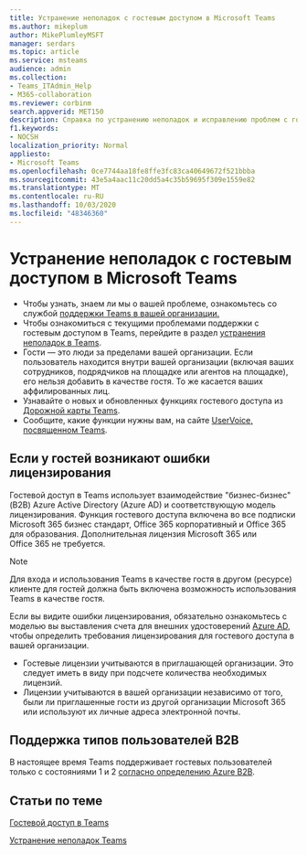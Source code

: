 ```yaml
---
title: Устранение неполадок с гостевым доступом в Microsoft Teams
ms.author: mikeplum
author: MikePlumleyMSFT
manager: serdars
ms.topic: article
ms.service: msteams
audience: admin
ms.collection:
- Teams_ITAdmin_Help
- M365-collaboration
ms.reviewer: corbinm
search.appverid: MET150
description: Справка по устранению неполадок и исправлению проблем с гостевым доступом в Microsoft Teams
f1.keywords:
- NOCSH
localization_priority: Normal
appliesto:
- Microsoft Teams
ms.openlocfilehash: 0ce7744aa18fe8ffe3fc83ca40649672f521bbba
ms.sourcegitcommit: 43e5a4aac11c20dd5a4c35b59695f309e1559e82
ms.translationtype: MT
ms.contentlocale: ru-RU
ms.lasthandoff: 10/03/2020
ms.locfileid: "48346360"
---
```

# <a name="troubleshoot-problems-with-guest-access-in-microsoft-teams"></a>Устранение неполадок с гостевым доступом в Microsoft Teams

- Чтобы узнать, знаем ли мы о вашей проблеме, ознакомьтесь со службой [поддержки Teams в вашей организации.](Known-issues.md)
- Чтобы ознакомиться с текущими проблемами поддержки с гостевым доступом в Teams, перейдите в раздел [устранения неполадок в Teams](https://docs.microsoft.com/MicrosoftTeams/troubleshoot/).
- Гости — это люди за пределами вашей организации. Если пользователь находится внутри вашей организации (включая ваших сотрудников, подрядчиков на площадке или агентов на площадке), его нельзя добавить в качестве гостя. То же касается ваших аффилированных лиц.
- Узнавайте о новых и обновленных функциях гостевого доступа из [Дорожной карты Teams](https://aka.ms/teamsroadmap).
- Сообщите, какие функции нужны вам, на сайте [UserVoice, посвященном Teams](https://aka.ms/TeamsUserVoice).

## <a name="if-your-guests-are-seeing-license-errors"></a>Если у гостей возникают ошибки лицензирования

Гостевой доступ в Teams использует взаимодействие "бизнес-бизнес" (B2B) Azure Active Directory (Azure AD) и соответствующую модель лицензирования. Функция гостевого доступа включена во все подписки Microsoft 365 бизнес стандарт, Office 365 корпоративный и Office 365 для образования. Дополнительная лицензия Microsoft 365 или Office 365 не требуется.

> [!NOTE]
> Для входа и использования Teams в качестве гостя в другом (ресурсе) клиенте для гостей должна быть включена возможность использования Teams в качестве гостя.

Если вы видите ошибки лицензирования, обязательно ознакомьтесь с моделью вы выставления счета для внешних удостоверений [Azure AD,](https://docs.microsoft.com/azure/active-directory/external-identities/external-identities-pricing) чтобы определить требования лицензирования для гостевого доступа в вашей организации.

- Гостевые лицензии учитываются в приглашающей организации. Это следует иметь в виду при подсчете количества необходимых лицензий.
- Лицензии учитываются в вашей организации независимо от того, были ли приглашенные гости из другой организации Microsoft 365 или используют их личные адреса электронной почты.

## <a name="support-for-b2b-user-types"></a>Поддержка типов пользователей B2B

В настоящее время Teams поддерживает гостевых пользователей только с состояниями 1 и 2 [согласно определению Azure B2B](https://docs.microsoft.com/azure/active-directory/b2b/user-properties).

## <a name="related-topics"></a>Статьи по теме

[Гостевой доступ в Teams](guest-access.md)

[Устранение неполадок Teams](https://docs.microsoft.com/MicrosoftTeams/troubleshoot/teams)